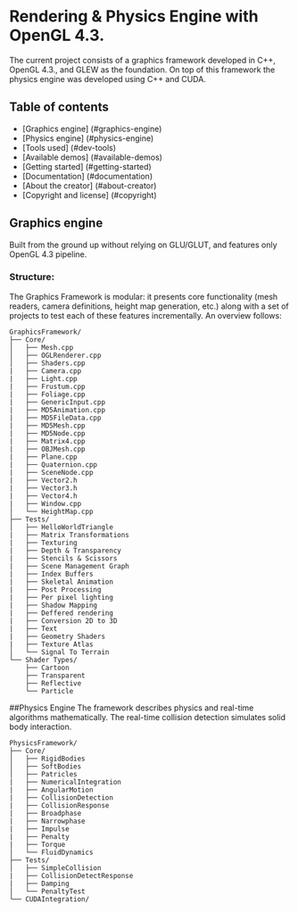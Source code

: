# Rendering  & Physics Engine with OpenGL 4.3.

The current project consists of a graphics framework developed in C++, OpenGL 4.3., and GLEW as the foundation. On top of this framework the physics engine was developed using C++ and CUDA. 

## Table of contents

- [Graphics engine] (#graphics-engine)
- [Physics engine] (#physics-engine)
- [Tools used] (#dev-tools)
- [Available demos] (#available-demos)
- [Getting started] (#getting-started)
- [Documentation] (#documentation)
- [About the creator] (#about-creator)
- [Copyright and license] (#copyright)

## Graphics engine
 Built from the ground up without relying on GLU/GLUT, and features only OpenGL 4.3 pipeline.
### Structure:
 The Graphics Framework is modular: it presents core functionality (mesh readers, camera definitions, height map generation, etc.) along with a set of projects to test each of these features incrementally. An overview follows:
 
 
```
GraphicsFramework/
├── Core/
│   ├── Mesh.cpp
│   ├── OGLRenderer.cpp
│   ├── Shaders.cpp
|   ├── Camera.cpp
|   ├── Light.cpp
|   ├── Frustum.cpp
|   ├── Foliage.cpp
|   ├── GenericInput.cpp
|   ├── MD5Animation.cpp
|   ├── MD5FileData.cpp
|   ├── MD5Mesh.cpp
|   ├── MD5Node.cpp
|   ├── Matrix4.cpp
|   ├── OBJMesh.cpp
|   ├── Plane.cpp
|   ├── Quaternion.cpp
|   ├── SceneNode.cpp
|   ├── Vector2.h
|   ├── Vector3.h
|   ├── Vector4.h
|   ├── Window.cpp
│   └── HeightMap.cpp
├── Tests/
│   ├── HelloWorldTriangle
|   ├── Matrix Transformations
|   ├── Texturing
|   ├── Depth & Transparency
|   ├── Stencils & Scissors
|   ├── Scene Management Graph
|   ├── Index Buffers
|   ├── Skeletal Animation
|   ├── Post Processing
|   ├── Per pixel lighting
|   ├── Shadow Mapping
|   ├── Deffered rendering
|   ├── Conversion 2D to 3D
|   ├── Text
|   ├── Geometry Shaders
|   ├── Texture Atlas
│   └── Signal To Terrain
└── Shader Types/
    ├── Cartoon
    ├── Transparent
    ├── Reflective
    └── Particle
```

##Physics Engine
The framework describes physics and real-time algorithms mathematically. The real-time collision detection simulates solid body interaction.
```
PhysicsFramework/
├── Core/
│   ├── RigidBodies
│   ├── SoftBodies
│   ├── Patricles
|   ├── NumericalIntegration
|   ├── AngularMotion
|   ├── CollisionDetection
|   ├── CollisionResponse
|   ├── Broadphase
|   ├── Narrowphase
|   ├── Impulse
|   ├── Penalty
|   ├── Torque
│   └── FluidDynamics
├── Tests/
│   ├── SimpleCollision
|   ├── CollisionDetectResponse
|   ├── Damping
│   └── PenaltyTest
└── CUDAIntegration/
```
 



